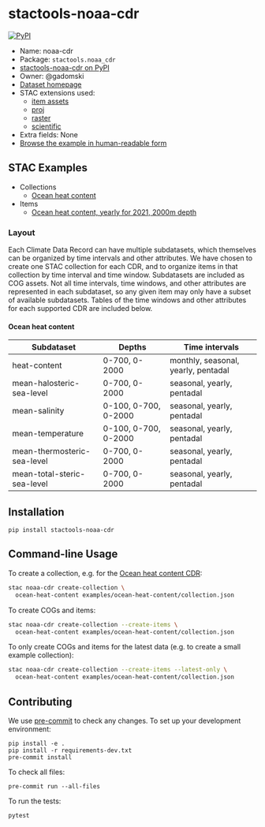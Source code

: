 # stactools-noaa-cdr

[![PyPI](https://img.shields.io/pypi/v/stactools-noaa-cdr)](https://pypi.org/project/stactools-noaa-cdr/)

- Name: noaa-cdr
- Package: `stactools.noaa_cdr`
- [stactools-noaa-cdr on PyPI](https://pypi.org/project/stactools-noaa-cdr/)
- Owner: @gadomski
- [Dataset homepage](https://www.ncei.noaa.gov/products/climate-data-records/)
- STAC extensions used:
  - [item assets](https://github.com/stac-extensions/item-assets)
  - [proj](https://github.com/stac-extensions/projection)
  - [raster](https://github.com/stac-extensions/raster)
  - [scientific](https://github.com/stac-extensions/scientific)
- Extra fields: None
- [Browse the example in human-readable form](https://radiantearth.github.io/stac-browser/#/external/raw.githubusercontent.com/stactools-packages/noaa-cdr/main/examples/catalog.json)

## STAC Examples

- Collections
  - [Ocean heat content](examples/ocean-heat-content/collection.json)
- Items
  - [Ocean heat content, yearly for 2021, 2000m depth](examples/ocean-heat-content/ocean-heat-content-2021-2000m/ocean-heat-content-2021-2000m.json)

### Layout

Each Climate Data Record can have multiple subdatasets, which themselves can be
organized by time intervals and other attributes. We have chosen to create one
STAC collection for each CDR, and to organize items in that collection by time
interval and time window. Subdatasets are included as COG assets. Not all time
intervals, time windows, and other attributes are represented in each
subdataset, so any given item may only have a subset of available subdatasets.
Tables of the time windows and other attributes for each supported CDR are
included below.

#### Ocean heat content

| Subdataset | Depths | Time intervals |
| -- | -- | -- |
| heat-content | 0-700, 0-2000 | monthly, seasonal, yearly, pentadal |
| mean-halosteric-sea-level | 0-700, 0-2000 | seasonal, yearly, pentadal |
| mean-salinity | 0-100, 0-700, 0-2000 | seasonal, yearly, pentadal |
| mean-temperature | 0-100, 0-700, 0-2000 | seasonal, yearly, pentadal |
| mean-thermosteric-sea-level | 0-700, 0-2000 | seasonal, yearly, pentadal |
| mean-total-steric-sea-level | 0-700, 0-2000 | seasonal, yearly, pentadal |

## Installation

```shell
pip install stactools-noaa-cdr
```

## Command-line Usage

To create a collection, e.g. for the [Ocean heat content CDR](https://www.ncei.noaa.gov/products/climate-data-records/global-ocean-heat-content):

```sh
stac noaa-cdr create-collection \
  ocean-heat-content examples/ocean-heat-content/collection.json
```

To create COGs and items:

```sh
stac noaa-cdr create-collection --create-items \
  ocean-heat-content examples/ocean-heat-content/collection.json
```

To only create COGs and items for the latest data (e.g. to create a small
example collection):

```sh
stac noaa-cdr create-collection --create-items --latest-only \
  ocean-heat-content examples/ocean-heat-content/collection.json
```

## Contributing

We use [pre-commit](https://pre-commit.com/) to check any changes.
To set up your development environment:

```shell
pip install -e .
pip install -r requirements-dev.txt
pre-commit install
```

To check all files:

```shell
pre-commit run --all-files
```

To run the tests:

```shell
pytest
```
